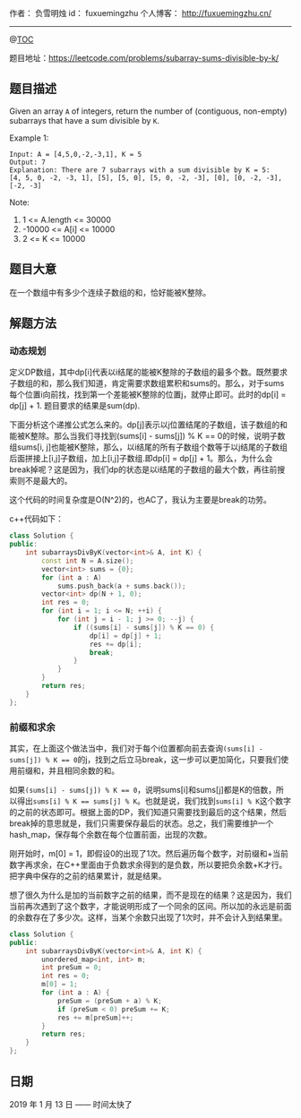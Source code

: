 
作者： 负雪明烛
id：	fuxuemingzhu
个人博客：	http://fuxuemingzhu.cn/

---
@[TOC](目录)


题目地址：https://leetcode.com/problems/subarray-sums-divisible-by-k/


## 题目描述

Given an array ``A`` of integers, return the number of (contiguous, non-empty) subarrays that have a sum divisible by ``K``.

 

Example 1:
    
    Input: A = [4,5,0,-2,-3,1], K = 5
    Output: 7
    Explanation: There are 7 subarrays with a sum divisible by K = 5:
    [4, 5, 0, -2, -3, 1], [5], [5, 0], [5, 0, -2, -3], [0], [0, -2, -3], [-2, -3]
 

Note:

1. 1 <= A.length <= 30000
1. -10000 <= A[i] <= 10000
1. 2 <= K <= 10000

## 题目大意

在一个数组中有多少个连续子数组的和，恰好能被K整除。

## 解题方法

### 动态规划

定义DP数组，其中dp[i]代表以i结尾的能被K整除的子数组的最多个数。既然要求子数组的和，那么我们知道，肯定需要求数组累积和sums的。那么，对于sums每个位置i向前找，找到第一个差能被K整除的位置j，就停止即可。此时的dp[i] = dp[j] + 1. 题目要求的结果是sum(dp).

下面分析这个递推公式怎么来的。dp[j]表示以j位置结尾的子数组，该子数组的和能被K整除。那么当我们寻找到(sums[i] - sums[j]) % K == 0的时候，说明子数组sums[i, j]也能被K整除，那么，以i结尾的所有子数组个数等于以j结尾的子数组后面拼接上[i,j]子数组，加上[i,j]子数组.即dp[i] = dp[j] + 1。那么，为什么会break掉呢？这是因为，我们dp的状态是以i结尾的子数组的最大个数，再往前搜索则不是最大的。

这个代码的时间复杂度是O(N^2)的，也AC了，我认为主要是break的功劳。

c++代码如下：

```cpp
class Solution {
public:
    int subarraysDivByK(vector<int>& A, int K) {
        const int N = A.size();
        vector<int> sums = {0};
        for (int a : A)
            sums.push_back(a + sums.back());
        vector<int> dp(N + 1, 0);
        int res = 0;
        for (int i = 1; i <= N; ++i) {
            for (int j = i - 1; j >= 0; --j) {
                if ((sums[i] - sums[j]) % K == 0) {
                    dp[i] = dp[j] + 1;
                    res += dp[i];
                    break;
                }
            }
        }
        return res;
    }
};
```

### 前缀和求余

其实，在上面这个做法当中，我们对于每个i位置都向前去查询``(sums[i] - sums[j]) % K == 0``的j，找到之后立马break，这一步可以更加简化，只要我们使用前缀和，并且相同余数的和。

如果``(sums[i] - sums[j]) % K == 0``，说明sums[i]和sums[j]都是K的倍数，所以得出``sums[i] % K == sums[j] % K``。也就是说，我们找到``sums[i] % K``这个数字的之前的状态即可。根据上面的DP，我们知道只需要找到最后的这个结果，然后break掉的意思就是，我们只需要保存最后的状态。总之，我们需要维护一个hash_map，保存每个余数在每个位置前面，出现的次数。

刚开始时，m[0] = 1，即假设0的出现了1次。然后遍历每个数字，对前缀和+当前数字再求余，在C++里面由于负数求余得到的是负数，所以要把负余数+K才行。把字典中保存的之前的结果累计，就是结果。

想了很久为什么是加的当前数字之前的结果，而不是现在的结果？这是因为，我们当前再次遇到了这个数字，才能说明形成了一个同余的区间。所以加的永远是前面的余数存在了多少次。这样，当某个余数只出现了1次时，并不会计入到结果里。

```cpp
class Solution {
public:
    int subarraysDivByK(vector<int>& A, int K) {
        unordered_map<int, int> m;
        int preSum = 0;
        int res = 0;
        m[0] = 1;
        for (int a : A) {
            preSum = (preSum + a) % K;
            if (preSum < 0) preSum += K;
            res += m[preSum]++;
        }
        return res;
    }
};
```


## 日期

2019 年 1 月 13 日 —— 时间太快了


  [1]: https://assets.leetcode.com/uploads/2018/12/29/bst_cameras_01.png
  [2]: https://assets.leetcode.com/uploads/2018/12/29/bst_cameras_02.png

